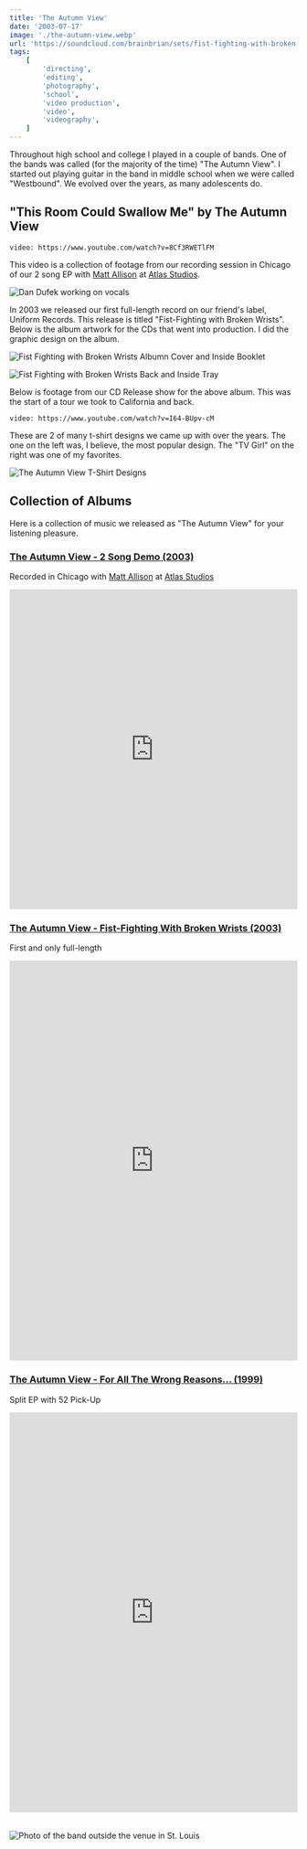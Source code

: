 ```yaml
---
title: 'The Autumn View'
date: '2003-07-17'
image: './the-autumn-view.webp'
url: 'https://soundcloud.com/brainbrian/sets/fist-fighting-with-broken-wrists'
tags:
    [
        'directing',
        'editing',
        'photography',
        'school',
        'video production',
        'video',
        'videography',
    ]
---
```


Throughout high school and college I played in a couple of bands. One of the bands was called (for the majority of the time) "The Autumn View". I started out playing guitar in the band in middle school when we were called "Westbound". We evolved over the years, as many adolescents do.

## "This Room Could Swallow Me" by The Autumn View

`video: https://www.youtube.com/watch?v=8Cf3RWETlFM`

This video is a collection of footage from our recording session in Chicago of our 2 song EP with [Matt Allison](<https://en.wikipedia.org/wiki/Matt_Allison_(record_producer)>) at [Atlas Studios](https://www.facebook.com/atlaschicago/).

![Dan Dufek working on vocals](./dan-dufek-vocals.webp)

In 2003 we released our first full-length record on our friend's label, Uniform Records. This release is titled "Fist-Fighting with Broken Wrists". Below is the album artwork for the CDs that went into production. I did the graphic design on the album.

![Fist Fighting with Broken Wrists Albumn Cover and Inside Booklet](./fist-fighting-with-broken-wrists.webp)

![Fist Fighting with Broken Wrists Back and Inside Tray](./fist-fighting-with-broken-wrists-back.webp)

Below is footage from our CD Release show for the above album. This was the start of a tour we took to California and back.

`video: https://www.youtube.com/watch?v=I64-BUpv-cM`

These are 2 of many t-shirt designs we came up with over the years. The one on the left was, I believe, the most popular design. The "TV Girl" on the right was one of my favorites.

![The Autumn View T-Shirt Designs](./the-autumn-view-t-shirts.webp)

## Collection of Albums

Here is a collection of music we released as "The Autumn View" for your listening pleasure.

### [The Autumn View - 2 Song Demo (2003)](https://soundcloud.com/brainbrian/sets/the-autumn-view-2-song-demo-2003)

Recorded in Chicago with [Matt Allison](<https://en.wikipedia.org/wiki/Matt_Allison_(record_producer)>) at [Atlas Studios](https://www.facebook.com/atlaschicago/)

<iframe width="100%" height="560" scrolling="no" frameborder="no" allow="autoplay" src="https://w.soundcloud.com/player/?url=https%3A//api.soundcloud.com/playlists/449394&color=%23ff5500&auto_play=false&hide_related=false&show_comments=true&show_user=true&show_reposts=false&show_teaser=true&visual=true" style="max-width: 640px;"></iframe>

### [The Autumn View - Fist-Fighting With Broken Wrists (2003)](https://soundcloud.com/brainbrian/sets/fist-fighting-with-broken-wrists)

First and only full-length

<iframe width="100%" height="700" scrolling="no" frameborder="no" allow="autoplay" src="https://w.soundcloud.com/player/?url=https%3A//api.soundcloud.com/playlists/409954&color=%23ff5500&auto_play=false&hide_related=false&show_comments=true&show_user=true&show_reposts=false&show_teaser=true&visual=true" style="max-width: 640px;"></iframe>

### [The Autumn View - For All The Wrong Reasons... (1999)](https://soundcloud.com/brainbrian/sets/for-all-the-wrong-reasons)

Split EP with 52 Pick-Up

<iframe width="100%" height="700" scrolling="no" frameborder="no" allow="autoplay" src="https://w.soundcloud.com/player/?url=https%3A//api.soundcloud.com/playlists/410366&color=%23ff5500&auto_play=false&hide_related=false&show_comments=true&show_user=true&show_reposts=false&show_teaser=true&visual=true" style="max-width: 640px; margin-bottom: 2rem; display: block;"></iframe>

![Photo of the band outside the venue in St. Louis](./st-louis.webp)
